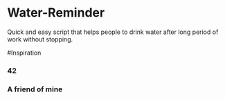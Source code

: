 # Water-Reminder
Quick and easy script that helps people to drink water after long period of work without stopping.

#Inspiration
### 42
### A friend of mine
